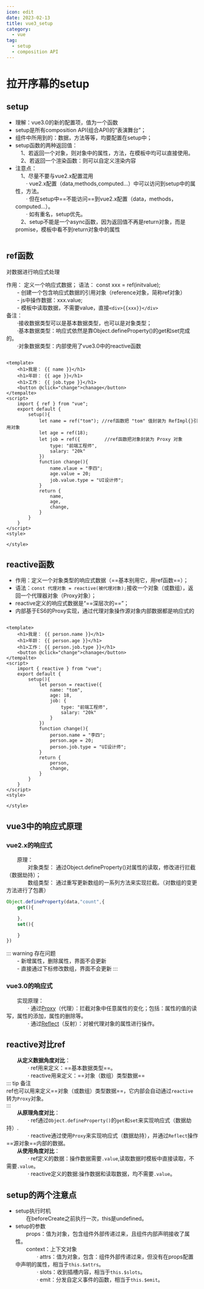 ```yaml
---
icon: edit
date: 2023-02-13
title: vue3_setup
category:
  - vue
tag:
  - setup
  - composition API
---
```


# 拉开序幕的setup

## setup

- 理解：vue3.0的新的配置项，值为一个函数
- setup是所有composition API(组合API)的“表演舞台”；
- 组件中所用到的：数据，方法等等，均要配置在setup中；
- setup函数的两种返回值：  
    &emsp;1、若返回一个对象，则对象中的属性，方法，在模板中均可以直接使用。  
    &emsp;2、若返回一个渲染函数：则可以自定义渲染内容  
- 注意点：  
    &emsp;1、尽量不要与vue2.x配置混用  
        &emsp;&emsp;· vue2.x配置（data,methods,computed...）中可以访问到setup中的属性，方法。  
        &emsp;&emsp;· 但在setup中==不能访问==到vue2.x配置（data，methods，computed...）。  
        &emsp;&emsp;· 如有重名，setup优先。  
    &emsp;2、setup不能是一个async函数，因为返回值不再是return对象，而是promise，模板中看不到return对象中的属性  

``` vue

```

## ref函数

对数据进行响应式处理  

作用： 定义一个响应式数据；
语法： const xxx = ref(initvalue);  
&emsp;&emsp;- 创建一个包含响应式数据的引用对象（reference对象，简称ref对象）  
&emsp;&emsp;- js中操作数据：xxx.value;  
&emsp;&emsp;- 模板中读取数据，不需要value，直接`<div>{{xxx}}</div>`  
备注：   
&emsp;&emsp;·接收数据类型可以是基本数据类型，也可以是对象类型；  
&emsp;&emsp;·基本数据类型：响应式依然是靠Object.defineProperty()的get和set完成的。  
&emsp;&emsp;·对象数据类型：内部使用了vue3.0中的reactive函数

```vue

<template>
    <h1>我是： {{ name }}</h1>
    <h1>年龄： {{ age }}</h1>
    <h1>工作： {{ job.type }}</h1>
    <button @click="change">chanage</button>
</tempalte>
<script>
    import { ref } from "vue";
    export default {
        setup(){
            let name = ref("tom"); //ref函数把 "tom" 值封装为 RefImpl{}引用对象
            let age = ref(18);
            let job = ref({         //ref函数把对象封装为 Proxy 对象
                type: "前端工程师",
                salary: "20k"
            })
            function change(){
                name.vlaue = "李四";
                age.value = 20;
                job.value.type = "UI设计师";
            }
            return {
                name,
                age,
                change,
            }
        }
    }  
</script>
<style>

</style>
```
## reactive函数

+ 作用：定义一个对象类型的响应式数据（==基本别用它，用ref函数==）；
+ 语法：`const 代理对象 = reactive(被代理对象);`接收一个对象（或数组），返回一个代理器对象（Proxy对象）；
+ reactive定义的响应式数据是“==深层次的==”；
+ 内部基于ES6的Proxy实现，通过代理对象操作源对象内部数据都是响应式的


```vue

<template>
    <h1>我是： {{ person.name }}</h1>
    <h1>年龄： {{ person.age }}</h1>
    <h1>工作： {{ person.job.type }}</h1>
    <button @click="change">chanage</button>
</tempalte>
<script>
    import { reactive } from "vue";
    export default {
        setup(){
            let person = reactive({
                name: "tom",
                age: 18,
                job: {
                    type: "前端工程师",
                    salary: "20k"
                }
            })
            function change(){
                person.name = "李四";
                person.age = 20;
                person.job.type = "UI设计师";
            }
            return {
                person,
                change,
            }
        }
    }  
</script>
<style>

</style>
```

## vue3中的响应式原理

### vue2.x的响应式
&emsp;&emsp;原理：  
&emsp;&emsp;&emsp;&emsp;对象类型： 通过Object.defineProperty()对属性的读取，修改进行拦截（数据劫持）；  
&emsp;&emsp;&emsp;&emsp;数组类型： 通过重写更新数组的一系列方法来实现拦截。（对数组的变更方法进行了包裹）
```javascript
Object.defineProperty(data,"count",{
    get(){

    },
    set(){

    }
})
```
::: warning 存在问题  
&emsp;&emsp;- 新增属性，删除属性，界面不会更新  
&emsp;&emsp;- 直接通过下标修改数组，界面不会更新
:::

### vue3.0的响应式
&emsp;&emsp;实现原理：  
&emsp;&emsp;&emsp;&emsp;· 通过[Proxy][1]（代理）：拦截对象中任意属性的变化；包括：属性的值的读写，属性的添加，属性的删除等。  
&emsp;&emsp;&emsp;&emsp;· 通过[Reflect][2]（反射）：对被代理对象的属性进行操作。

## reactive对比ref
&emsp;&emsp;**从定义数据角度对比**：  
&emsp;&emsp;&emsp;&emsp;· ref用来定义：==基本数据类型==。  
&emsp;&emsp;&emsp;&emsp;· reactive用来定义：==对象（数组）类型数据==  
::: tip 备注  
ref也可以用来定义==对象（或数组）类型数据==，它内部会自动通过`reactive`转为`Proxy`对象。  
:::  
&emsp;&emsp;**从原理角度对比**：  
&emsp;&emsp;&emsp;&emsp;· ref通过`Object.defineProperty()`的`get`和`set`来实现响应式（数据劫持）.  
&emsp;&emsp;&emsp;&emsp;· reactive通过使用`Proxy`来实现响应式（数据劫持），并通过`Reflect`操作==源对象==内部的数据。  
&emsp;&emsp;**从使用角度对比**：  
&emsp;&emsp;&emsp;&emsp;· ref定义的数据：操作数据需要`.value`,读取数据时模板中直接读取，不需要`.value`。  
&emsp;&emsp;&emsp;&emsp;· reactive定义的数据:操作数据和读取数据，均不需要`.value`。

## setup的两个注意点
+ setup执行时机  
&emsp;&emsp;在beforeCreate之前执行一次，this是undefined。
+ setup的参数  
&emsp;&emsp;props：值为对象，包含组件外部传递过来，且组件内部声明接收了属性。  
&emsp;&emsp;context：上下文对象  
&emsp;&emsp;&emsp;&emsp;· attrs：值为对象，包含：组件外部传递过来，但没有在props配置中声明的属性，相当于`this.$attrs`。  
&emsp;&emsp;&emsp;&emsp;· slots：收到插槽内容，相当于`this.$slots`。  
&emsp;&emsp;&emsp;&emsp;· emit：分发自定义事件的函数，相当于`this.$emit`。



[1]: https://developer.mozilla.org/zh-CN/docs/Web/JavaScript/Reference/Global_Objects/Proxy
[2]: https://developer.mozilla.org/zh-CN/docs/Web/JavaScript/Reference/Global_Objects/Reflect







